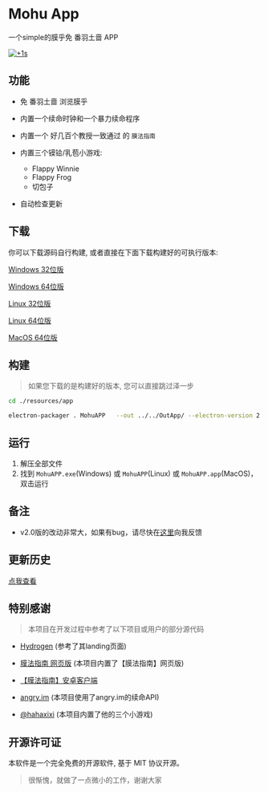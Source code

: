 # Mohu App

一个simple的膜乎免 番羽土啬 APP

[![+1s](%CE%98..%CE%98-%2B1s-green.svg)](https://zh.wikipedia.org/wiki/%E8%86%9C%E8%9B%A4%E6%96%87%E5%8C%96)

## 功能

* 免 番羽土啬 浏览膜乎

* 内置一个续命时钟和一个暴力续命程序

* 内置一个 好几百个教授一致通过 的 `膜法指南`

* 内置三个镆铪/乳苞小游戏:

    * Flappy Winnie
    * Flappy Frog
    * 切包子

* 自动检查更新

## 下载

你可以下载源码自行构建, 或者直接在下面下载构建好的可执行版本:

[Windows 32位版](https://mohu.oss-cn-shanghai.aliyuncs.com/MohuAPP-win32-ia32.zip)

[Windows 64位版](https://mohu.oss-cn-shanghai.aliyuncs.com/MohuAPP-win32-x64.zip)

[Linux 32位版](https://mohu.oss-cn-shanghai.aliyuncs.com/MohuAPP-linux-ia32.zip)

[Linux 64位版](https://mohu.oss-cn-shanghai.aliyuncs.com/MohuAPP-linux-x64.zip)

[MacOS 64位版](https://mohu.oss-cn-shanghai.aliyuncs.com/MohuAPP-darwin-x64.zip)

## 构建

> 如果您下载的是构建好的版本, 您可以直接跳过泽一步

```bash
cd ./resources/app

electron-packager . MohuAPP   --out ../../OutApp/ --electron-version 2.0.4 --overwrite --icon=./logo.ico --tmpdir=../../OutApp/Temp/ --ignore=packager.sh --download.cache=../../OutApp/Temp/ --download.mirror="https://npm.taobao.org/mirrors/electron/"
```

## 运行

1. 解压全部文件
2. 找到 `MohuAPP.exe`(Windows) 或 `MohuAPP`(Linux) 或 `MohuAPP.app`(MacOS)，双击运行

## 备注

* v2.0版的改动非常大，如果有bug，请尽快在[这里](https://github.com/Xmader/mohu/issues)向我反馈

## 更新历史

[点我查看](update_history.md)

## 特别感谢

> 本项目在开发过程中参考了以下项目或用户的部分源代码

* [Hydrogen](https://github.com/Xmader/hydrogen/tree/linux) (参考了其landing页面)

* [膜法指南 网页版](https://github.com/Xmader/mogicians_manual) (本项目内置了【膜法指南】网页版)

* [【膜法指南】安卓客户端](https://github.com/naco-siren/mogicians_manual_public_release)

* [angry.im](https://angry.im/) (本项目使用了angry.im的续命API)

* [@hahaxixi](https://github.com/hahaxixi) (本项目内置了他的三个小游戏)

## 开源许可证

本软件是一个完全免费的开源软件, 基于 MIT 协议开源。

> 很惭愧，就做了一点微小的工作，谢谢大家
